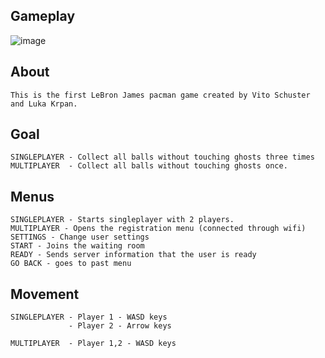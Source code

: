 ## Gameplay
![image](https://user-images.githubusercontent.com/76746212/167832430-7d443137-f3de-4ef8-b901-16ad651bb459.png)

## About

	This is the first LeBron James pacman game created by Vito Schuster and Luka Krpan.

## Goal

	SINGLEPLAYER - Collect all balls without touching ghosts three times
	MULTIPLAYER  - Collect all balls without touching ghosts once.
	
## Menus

	SINGLEPLAYER - Starts singleplayer with 2 players.
	MULTIPLAYER - Opens the registration menu (connected through wifi)
	SETTINGS - Change user settings
	START - Joins the waiting room
	READY - Sends server information that the user is ready
	GO BACK - goes to past menu
	
## Movement

	SINGLEPLAYER - Player 1 - WASD keys
				 - Player 2 - Arrow keys
				 
	MULTIPLAYER  - Player 1,2 - WASD keys

